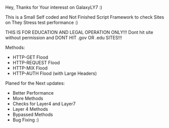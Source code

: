Hey, Thanks for Your interesst on GalaxyLY7 :)

This is a Small Self coded and Not Finished Script Framework to check Sites on They Stress test performance :)

THIS IS FOR EDUCATION AND LEGAL OPERATION ONLY!!!
Dont hit site without permission and DONT HIT .gov OR .edu SITES!!!

Methods:
- HTTP-GET Flood
- HTTP-REQUEST Flood
- HTTP-MIX Flood
- HTTP-AUTH Flood (with Large Headers)

Planed for the Next updates:
- Better Performance
- More Methods
- Checks for Layer4 and Layer7
- Layer 4 Methods
- Bypassed Methods
- Bug Fixing :)
